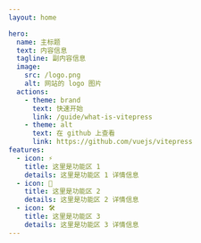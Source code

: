 ```yaml
---
layout: home

hero:
  name: 主标题
  text: 内容信息
  tagline: 副内容信息
  image:
    src: /logo.png
    alt: 网站的 logo 图片
  actions:
    - theme: brand
      text: 快速开始
      link: /guide/what-is-vitepress
    - theme: alt
      text: 在 github 上查看
      link: https://github.com/vuejs/vitepress
features:
  - icon: ⚡️
    title: 这里是功能区 1
    details: 这里是功能区 1 详情信息
  - icon: 🖖
    title: 这里是功能区 2
    details: 这里是功能区 2 详情信息
  - icon: 🛠️
    title: 这里是功能区 3
    details: 这里是功能区 3 详情信息
---
```

